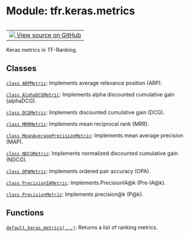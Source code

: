 <div itemscope itemtype="http://developers.google.com/ReferenceObject">
<meta itemprop="name" content="tfr.keras.metrics" />
<meta itemprop="path" content="Stable" />
</div>

# Module: tfr.keras.metrics

<!-- Insert buttons and diff -->

<table class="tfo-notebook-buttons tfo-api" align="left">

<td>
  <a target="_blank" href="https://github.com/tensorflow/ranking/tree/master/tensorflow_ranking/python/keras/metrics.py">
    <img src="https://www.tensorflow.org/images/GitHub-Mark-32px.png" />
    View source on GitHub
  </a>
</td>
</table>

Keras metrics in TF-Ranking.

## Classes

[`class ARPMetric`](../../tfr/keras/metrics/ARPMetric.md): Implements average
relevance position (ARP).

[`class AlphaDCGMetric`](../../tfr/keras/metrics/AlphaDCGMetric.md): Implements
alpha discounted cumulative gain (alphaDCG).

[`class DCGMetric`](../../tfr/keras/metrics/DCGMetric.md): Implements discounted
cumulative gain (DCG).

[`class MRRMetric`](../../tfr/keras/metrics/MRRMetric.md): Implements mean
reciprocal rank (MRR).

[`class MeanAveragePrecisionMetric`](../../tfr/keras/metrics/MeanAveragePrecisionMetric.md):
Implements mean average precision (MAP).

[`class NDCGMetric`](../../tfr/keras/metrics/NDCGMetric.md): Implements
normalized discounted cumulative gain (NDCG).

[`class OPAMetric`](../../tfr/keras/metrics/OPAMetric.md): Implements ordered
pair accuracy (OPA).

[`class PrecisionIAMetric`](../../tfr/keras/metrics/PrecisionIAMetric.md):
Implements PrecisionIA@k (Pre-IA@k).

[`class PrecisionMetric`](../../tfr/keras/metrics/PrecisionMetric.md):
Implements precision@k (P@k).

## Functions

[`default_keras_metrics(...)`](../../tfr/keras/metrics/default_keras_metrics.md):
Returns a list of ranking metrics.
